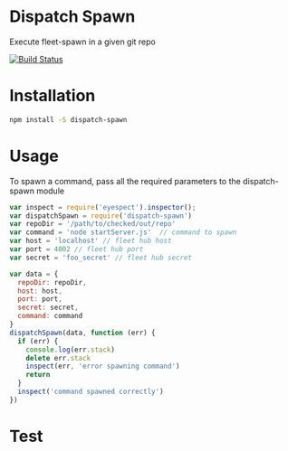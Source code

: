 # Dispatch Spawn
Execute fleet-spawn in a given git repo

[![Build Status](https://travis-ci.org/nisaacson/dispatch-spawn.png)](https://travis-ci.org/nisaacson/dispatch-spawn)


# Installation

```bash
npm install -S dispatch-spawn
```

# Usage

To spawn a command, pass all the required parameters to the dispatch-spawn module

```javascript
var inspect = require('eyespect').inspector();
var dispatchSpawn = require('dispatch-spawn')
var repoDir = '/path/to/checked/out/repo'
var command = 'node startServer.js'  // command to spawn
var host = 'localhost' // fleet hub host
var port = 4002 // fleet hub port
var secret = 'foo_secret' // fleet hub secret

var data = {
  repoDir: repoDir,
  host: host,
  port: port,
  secret: secret,
  command: command
}
dispatchSpawn(data, function (err) {
  if (err) {
    console.log(err.stack)
    delete err.stack
    inspect(err, 'error spawning command')
    return
  }
  inspect('command spawned correctly')
})
```

# Test

